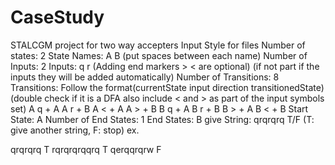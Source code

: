 # CaseStudy
STALCGM project for two way accepters
Input Style for files
Number of states: 2
State Names: A B (put spaces between each name)
Number of Inputs: 2
Inputs: q r (Adding end markers > < are optional)
(if not part if the inputs they will be added automatically)
Number of Transitions: 8
Transitions: Follow the format(currentState input direction transitionedState)
(double check if it is a DFA also include
< and > as part of the input symbols set)
A q + A
A r + B
A < + A
A > + B
B q + A
B r + B
B > + A
B < + B
Start State: A
Number of End States: 1
End States: B
give String: qrqrqrq
T/F (T: give another string, F: stop)
ex.

qrqrqrq
T
rqrqrqrqqrq
T
qerqqrqrw
F
